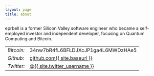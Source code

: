```yaml
---
layout: page
title: about
---
```


eprbell is a former Silicon Valley software engineer who became a self-employed investor and independent developer, focusing on Quantum Computing and Bitcoin.

<table>
<tr><td><i>Bitcoin:</i></td><td>34nw7bR4fL6BFLDJXcJP1ga4L6MWDzHAe5</td></tr>
<tr><td><i>Github:</i></td><td><a href="https://github.com/{{ site.twitter_username }}">github.com{{ site.baseurl }}</a></td></tr>
<tr><td><i>Twitter:</i></td><td><a href="https://twitter.com/{{ site.twitter_username }}">@{{ site.twitter_username }}</a></td></tr>
</table>
